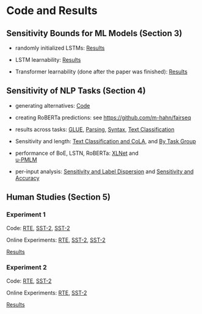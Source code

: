 # Code and Results

## Sensitivity Bounds for ML Models (Section 3)

* randomly initialized LSTMs: [Results](code/learnability/output/lstm-init-s1.pdf)

* LSTM learnability: [Results](code/learnability/output/learnability3_together.pdf)

* Transformer learnability (done after the paper was finished): [Results](code/learnability/output/learnability3_together_Transformer.pdf)

## Sensitivity of NLP Tasks (Section 4)

* generating alternatives: [Code](code/xlnet)

* creating RoBERTa predictions: see https://github.com/m-hahn/fairseq

* results across tasks: [GLUE](code/analyze/joint_GLUE.pdf), [Parsing](code/analyze/joint_Parsing.pdf), [Syntax](code/analyze/joint_Syntax.pdf), [Text Classification](code/analyze/joint_textclas.pdf)

* Sensitivity and length: [Text Classification and CoLA](code/analyze/byLength_s1ensitivity_textclas_cola.pdf), and [By Task Group](code/analyze/byLength_s1ensitivity_textclas_glue.pdf)

* performance of BoE, LSTN, RoBERTa: [XLNet](code/analyze/s1ensitivity-accuracy-grid.pdf) and       
[u-PMLM](code/analyze/s1ensitivity-accuracy-grid-pmlm.pdf)

* per-input analysis: [Sensitivity and Label Dispersion](code/perExample/outputs/subspans_s1ensitivity_rev.pdf) and [Sensitivity and Accuracy](code/perExample/outputs/s1ensitivity_accuracy_roberta-cbow-lstm.pdf)

## Human Studies (Section 5)

### Experiment 1

Code: [RTE](experiments/100-rte), [SST-2](experiments/200-sst2), [SST-2](experiments/200b-sst2)

Online Experiments: [RTE](https://stanford.edu/~mhahn2/experiments/Robustness-Low-Synergy-and-Cheap-Computation/experiments/100-rte/order-preference.html), [SST-2](https://stanford.edu/~mhahn2/experiments/Robustness-Low-Synergy-and-Cheap-Computation/experiments/200-sst2/order-preference.html), [SST-2](https://stanford.edu/~mhahn2/experiments/Robustness-Low-Synergy-and-Cheap-Computation/experiments/200b-sst2/order-preference.html)

[Results](experiments/100-rte/Submiterator-master/figures/rte_sst_sensitivities_expt1.pdf)

### Experiment 2
Code: [RTE](experiments/102-rte), [SST-2](experiments/202-sst2)

Online Experiments: [RTE](https://stanford.edu/~mhahn2/experiments/Robustness-Low-Synergy-and-Cheap-Computation/experiments/102-rte/order-preference.html), [SST-2](https://stanford.edu/~mhahn2/experiments/Robustness-Low-Synergy-and-Cheap-Computation/experiments/202-sst2/order-preference.html)

[Results](experiments/102-rte/Submiterator-master/figures/sensitivity-changes-sst2-rte.pdf)

